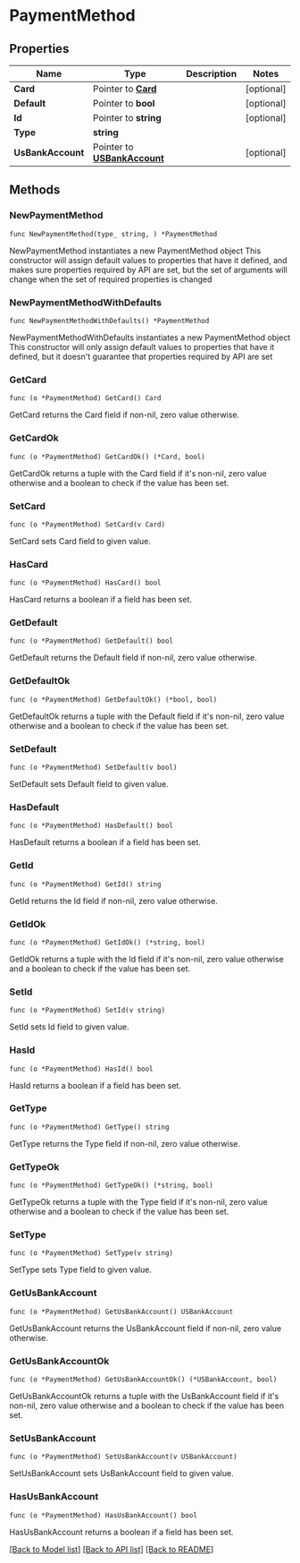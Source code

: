 # PaymentMethod

## Properties

Name | Type | Description | Notes
------------ | ------------- | ------------- | -------------
**Card** | Pointer to [**Card**](Card.md) |  | [optional] 
**Default** | Pointer to **bool** |  | [optional] 
**Id** | Pointer to **string** |  | [optional] 
**Type** | **string** |  | 
**UsBankAccount** | Pointer to [**USBankAccount**](USBankAccount.md) |  | [optional] 

## Methods

### NewPaymentMethod

`func NewPaymentMethod(type_ string, ) *PaymentMethod`

NewPaymentMethod instantiates a new PaymentMethod object
This constructor will assign default values to properties that have it defined,
and makes sure properties required by API are set, but the set of arguments
will change when the set of required properties is changed

### NewPaymentMethodWithDefaults

`func NewPaymentMethodWithDefaults() *PaymentMethod`

NewPaymentMethodWithDefaults instantiates a new PaymentMethod object
This constructor will only assign default values to properties that have it defined,
but it doesn't guarantee that properties required by API are set

### GetCard

`func (o *PaymentMethod) GetCard() Card`

GetCard returns the Card field if non-nil, zero value otherwise.

### GetCardOk

`func (o *PaymentMethod) GetCardOk() (*Card, bool)`

GetCardOk returns a tuple with the Card field if it's non-nil, zero value otherwise
and a boolean to check if the value has been set.

### SetCard

`func (o *PaymentMethod) SetCard(v Card)`

SetCard sets Card field to given value.

### HasCard

`func (o *PaymentMethod) HasCard() bool`

HasCard returns a boolean if a field has been set.

### GetDefault

`func (o *PaymentMethod) GetDefault() bool`

GetDefault returns the Default field if non-nil, zero value otherwise.

### GetDefaultOk

`func (o *PaymentMethod) GetDefaultOk() (*bool, bool)`

GetDefaultOk returns a tuple with the Default field if it's non-nil, zero value otherwise
and a boolean to check if the value has been set.

### SetDefault

`func (o *PaymentMethod) SetDefault(v bool)`

SetDefault sets Default field to given value.

### HasDefault

`func (o *PaymentMethod) HasDefault() bool`

HasDefault returns a boolean if a field has been set.

### GetId

`func (o *PaymentMethod) GetId() string`

GetId returns the Id field if non-nil, zero value otherwise.

### GetIdOk

`func (o *PaymentMethod) GetIdOk() (*string, bool)`

GetIdOk returns a tuple with the Id field if it's non-nil, zero value otherwise
and a boolean to check if the value has been set.

### SetId

`func (o *PaymentMethod) SetId(v string)`

SetId sets Id field to given value.

### HasId

`func (o *PaymentMethod) HasId() bool`

HasId returns a boolean if a field has been set.

### GetType

`func (o *PaymentMethod) GetType() string`

GetType returns the Type field if non-nil, zero value otherwise.

### GetTypeOk

`func (o *PaymentMethod) GetTypeOk() (*string, bool)`

GetTypeOk returns a tuple with the Type field if it's non-nil, zero value otherwise
and a boolean to check if the value has been set.

### SetType

`func (o *PaymentMethod) SetType(v string)`

SetType sets Type field to given value.


### GetUsBankAccount

`func (o *PaymentMethod) GetUsBankAccount() USBankAccount`

GetUsBankAccount returns the UsBankAccount field if non-nil, zero value otherwise.

### GetUsBankAccountOk

`func (o *PaymentMethod) GetUsBankAccountOk() (*USBankAccount, bool)`

GetUsBankAccountOk returns a tuple with the UsBankAccount field if it's non-nil, zero value otherwise
and a boolean to check if the value has been set.

### SetUsBankAccount

`func (o *PaymentMethod) SetUsBankAccount(v USBankAccount)`

SetUsBankAccount sets UsBankAccount field to given value.

### HasUsBankAccount

`func (o *PaymentMethod) HasUsBankAccount() bool`

HasUsBankAccount returns a boolean if a field has been set.


[[Back to Model list]](../README.md#documentation-for-models) [[Back to API list]](../README.md#documentation-for-api-endpoints) [[Back to README]](../README.md)


